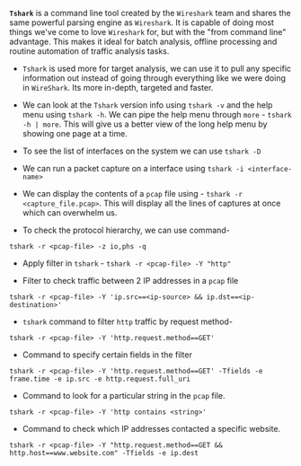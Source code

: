 
**`Tshark`** is a command line tool created by the `Wireshark` team and shares the same powerful parsing engine as `Wireshark`. It is capable of doing most things we've come to love `Wireshark` for, but with the "from command line" advantage. This makes it ideal for batch analysis, offline processing and routine automation of traffic analysis tasks.

- `Tshark` is used more for target analysis, we can use it to pull any specific information out instead of going through everything like we were doing in `WireShark`. Its more in-depth, targeted and faster. 

- We can look at the `Tshark` version info using `tshark -v` and the help menu using `tshark -h`. We can pipe the help menu through `more` - `tshark -h | more`. This will give us a better view of the long help menu by showing one page at a time.

- To see the list of interfaces on the system we can use `tshark -D`

- We can run a packet capture on a interface using `tshark -i <interface-name>`

- We can display the contents of a `pcap` file using - `tshark -r <capture_file.pcap>`. This will display all the lines of captures at once which can overwhelm us.  

- To check the protocol hierarchy, we can use command-
```
tshark -r <pcap-file> -z io,phs -q
```

- Apply filter in `tshark` - `tshark -r <pcap-file> -Y "http"`

- Filter to check traffic between 2 IP addresses in a `pcap` file 
```
tshark -r <pcap-file> -Y 'ip.src==<ip-source> && ip.dst==<ip-destination>'
```

- `tshark` command to filter `http` traffic by request method-
```
tshark -r <pcap-file> -Y 'http.request.method==GET'
```

- Command to specify certain fields in the filter
```
tshark -r <pcap-file> -Y 'http.request.method==GET' -Tfields -e frame.time -e ip.src -e http.request.full_uri
```

- Command to look for a particular string in the `pcap` file.
```
tshark -r <pcap-file> -Y 'http contains <string>'
```

- Command to check which IP addresses contacted a specific website.
```
tshark -r <pcap-file> -Y "http.request.method==GET && http.host==www.website.com" -Tfields -e ip.dest
```

